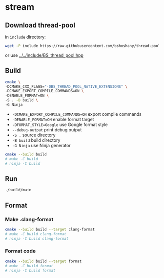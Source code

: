 # stream

## Download thread-pool

in `include` directory:

```bash
wget -P include https://raw.githubusercontent.com/bshoshany/thread-pool/master/include/BS_thread_pool.hpp
```

or use [../../include/BS_thread_pool.hpp](../../include/BS_thread_pool.hpp)

## Build

```bash
cmake \
-DCMAKE_CXX_FLAGS="-DBS_THREAD_POOL_NATIVE_EXTENSIONS" \
-DCMAKE_EXPORT_COMPILE_COMMANDS=ON \
-DENABLE_FORMAT=ON \
-S . -B build \
-G Ninja
```

- `-DCMAKE_EXPORT_COMPILE_COMMANDS=ON` export compile commands
- `-DENABLE_FORMAT=ON` enable format target
- `-DFORMAT_STYLE=Google` use Google format style
- `--debug-output` print debug output
- `-S .` source directory
- `-B build` build directory
- `-G Ninja` use Ninja generator

```bash
cmake --build build
# make -C build
# ninja -C build
```

## Run

```bash
./build/main
```

## Format

### Make .clang-format

```bash
cmake --build build --target clang-format
# make -C build clang-format
# ninja -C build clang-format
```

### Format code

```bash
cmake --build build --target format
# make -C build format
# ninja -C build format
```

